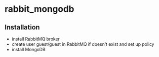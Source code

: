 # rabbit_mongodb

## Installation

- install RabbitMQ broker
- create user guest/guest in RabbitMQ if doesn't exist and set up policy
- install MongoDB
